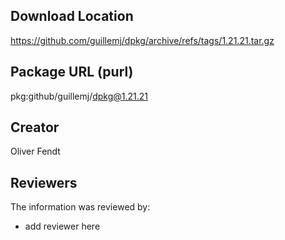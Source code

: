 ## Download Location

https://github.com/guillemj/dpkg/archive/refs/tags/1.21.21.tar.gz

## Package URL (purl)

pkg:github/guillemj/dpkg@1.21.21

## Creator

Oliver Fendt

## Reviewers

The information was reviewed by:

* add reviewer here
